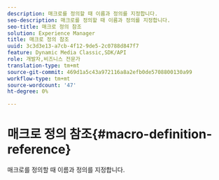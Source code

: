 ```yaml
---
description: 매크로를 정의할 때 이름과 정의를 지정합니다.
seo-description: 매크로를 정의할 때 이름과 정의를 지정합니다.
seo-title: 매크로 정의 참조
solution: Experience Manager
title: 매크로 정의 참조
uuid: 3c3d3e13-a7cb-4f12-9de5-2c0788d847f7
feature: Dynamic Media Classic,SDK/API
role: 개발자,비즈니스 전문가
translation-type: tm+mt
source-git-commit: 469d1a5c43a972116a8a2efb0de5708800130a99
workflow-type: tm+mt
source-wordcount: '47'
ht-degree: 0%

---
```



# 매크로 정의 참조{#macro-definition-reference}

매크로를 정의할 때 이름과 정의를 지정합니다.

